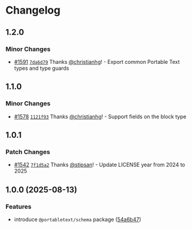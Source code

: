 # Changelog

## 1.2.0

### Minor Changes

- [#1591](https://github.com/portabletext/editor/pull/1591) [`7da6d79`](https://github.com/portabletext/editor/commit/7da6d790eab1566de522f65bf98410cc778fd303) Thanks [@christianhg](https://github.com/christianhg)! - Export common Portable Text types and type guards

## 1.1.0

### Minor Changes

- [#1578](https://github.com/portabletext/editor/pull/1578) [`1121f93`](https://github.com/portabletext/editor/commit/1121f9306b10481d10954f95211eed2ca20446f3) Thanks [@christianhg](https://github.com/christianhg)! - Support fields on the block type

## 1.0.1

### Patch Changes

- [#1542](https://github.com/portabletext/editor/pull/1542) [`7f1d5a2`](https://github.com/portabletext/editor/commit/7f1d5a2e7576e51cba249721e9279d1b42f8bd99) Thanks [@stipsan](https://github.com/stipsan)! - Update LICENSE year from 2024 to 2025

## 1.0.0 (2025-08-13)

### Features

- introduce `@portabletext/schema` package ([54a6b47](https://github.com/portabletext/editor/commit/54a6b47f5e1757cfb43fc04969ae4885b8146a4c))
